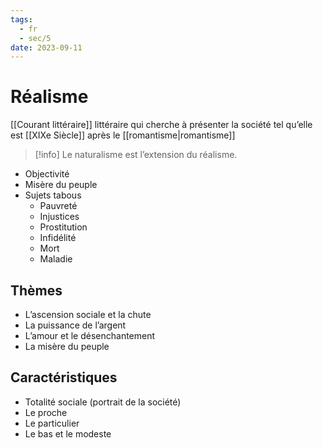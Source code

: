 ```yaml
---
tags:
  - fr
  - sec/5
date: 2023-09-11
---
```


# Réalisme

[[Courant littéraire]] littéraire qui cherche à présenter la société tel qu’elle est
[[XIXe Siècle]] après le [[romantisme|romantisme]]

> [!info] Le naturalisme est l’extension du réalisme.

- Objectivité
- Misère du peuple
- Sujets tabous
	- Pauvreté
	- Injustices
	- Prostitution
	- Infidélité
	- Mort
	- Maladie

## Thèmes

- L’ascension sociale et la chute
- La puissance de l’argent
- L’amour et le désenchantement
- La misère du peuple

## Caractéristiques

- Totalité sociale (portrait de la société)
- Le proche
- Le particulier
- Le bas et le modeste
